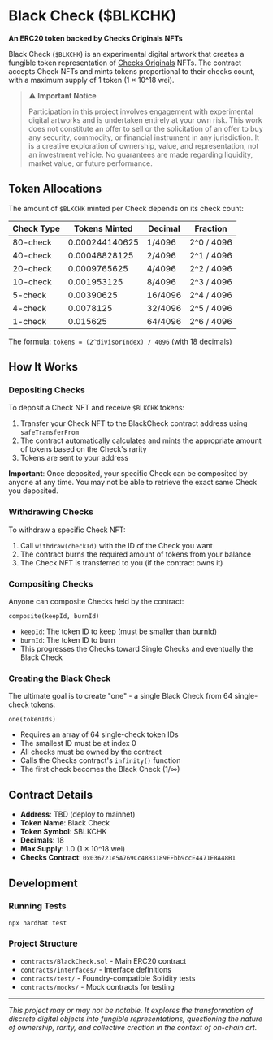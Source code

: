 # Black Check ($BLKCHK)

**An ERC20 token backed by Checks Originals NFTs**

Black Check (`$BLKCHK`) is an experimental digital artwork that creates a fungible token representation of [Checks Originals](https://etherscan.io/address/0x036721e5A769Cc48B3189EFbb9ccE4471E8A48B1) NFTs. The contract accepts Check NFTs and mints tokens proportional to their checks count, with a maximum supply of 1 token (1 × 10^18 wei).

> **⚠️ Important Notice**
>
> Participation in this project involves engagement with experimental digital artworks and is undertaken entirely at your own risk. This work does not constitute an offer to sell or the solicitation of an offer to buy any security, commodity, or financial instrument in any jurisdiction. It is a creative exploration of ownership, value, and representation, not an investment vehicle. No guarantees are made regarding liquidity, market value, or future performance.

## Token Allocations

The amount of `$BLKCHK` minted per Check depends on its check count:

| Check Type | Tokens Minted  | Decimal | Fraction   |
| ---------- | -------------- | ------- | ---------- |
| 80-check   | 0.000244140625 | 1/4096  | 2^0 / 4096 |
| 40-check   | 0.00048828125  | 2/4096  | 2^1 / 4096 |
| 20-check   | 0.0009765625   | 4/4096  | 2^2 / 4096 |
| 10-check   | 0.001953125    | 8/4096  | 2^3 / 4096 |
| 5-check    | 0.00390625     | 16/4096 | 2^4 / 4096 |
| 4-check    | 0.0078125      | 32/4096 | 2^5 / 4096 |
| 1-check    | 0.015625       | 64/4096 | 2^6 / 4096 |

The formula: `tokens = (2^divisorIndex) / 4096` (with 18 decimals)

## How It Works

### Depositing Checks

To deposit a Check NFT and receive `$BLKCHK` tokens:

1. Transfer your Check NFT to the BlackCheck contract address using `safeTransferFrom`
2. The contract automatically calculates and mints the appropriate amount of tokens based on the Check's rarity
3. Tokens are sent to your address

**Important**: Once deposited, your specific Check can be composited by anyone at any time. You may not be able to retrieve the exact same Check you deposited.

### Withdrawing Checks

To withdraw a specific Check NFT:

1. Call `withdraw(checkId)` with the ID of the Check you want
2. The contract burns the required amount of tokens from your balance
3. The Check NFT is transferred to you (if the contract owns it)

### Compositing Checks

Anyone can composite Checks held by the contract:

```solidity
composite(keepId, burnId)
```

- `keepId`: The token ID to keep (must be smaller than burnId)
- `burnId`: The token ID to burn
- This progresses the Checks toward Single Checks and eventually the Black Check

### Creating the Black Check

The ultimate goal is to create "one" - a single Black Check from 64 single-check tokens:

```solidity
one(tokenIds)
```

- Requires an array of 64 single-check token IDs
- The smallest ID must be at index 0
- All checks must be owned by the contract
- Calls the Checks contract's `infinity()` function
- The first check becomes the Black Check (1/∞)

## Contract Details

- **Address**: TBD (deploy to mainnet)
- **Token Name**: Black Check
- **Token Symbol**: $BLKCHK
- **Decimals**: 18
- **Max Supply**: 1.0 (1 × 10^18 wei)
- **Checks Contract**: `0x036721e5A769Cc48B3189EFbb9ccE4471E8A48B1`

## Development

### Running Tests

```shell
npx hardhat test
```

### Project Structure

- `contracts/BlackCheck.sol` - Main ERC20 contract
- `contracts/interfaces/` - Interface definitions
- `contracts/test/` - Foundry-compatible Solidity tests
- `contracts/mocks/` - Mock contracts for testing

---

_This project may or may not be notable. It explores the transformation of discrete digital objects into fungible representations, questioning the nature of ownership, rarity, and collective creation in the context of on-chain art._
